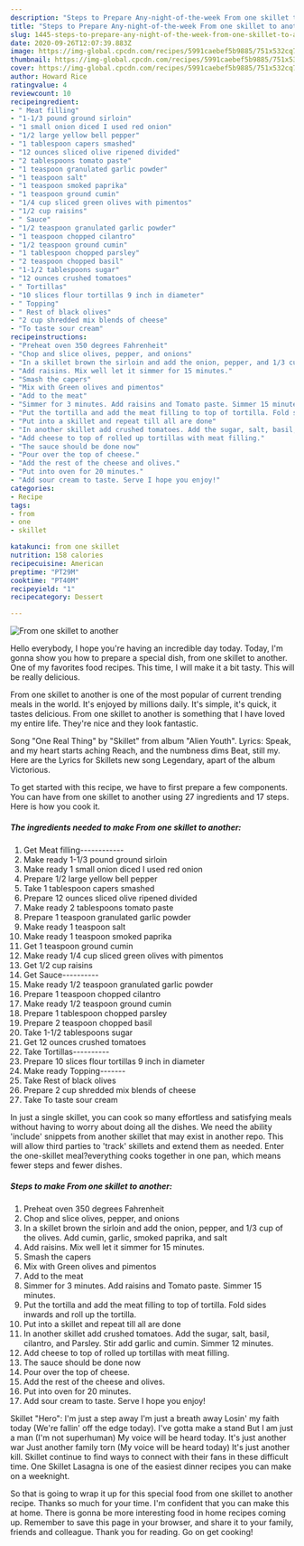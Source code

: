 ```yaml
---
description: "Steps to Prepare Any-night-of-the-week From one skillet to another"
title: "Steps to Prepare Any-night-of-the-week From one skillet to another"
slug: 1445-steps-to-prepare-any-night-of-the-week-from-one-skillet-to-another
date: 2020-09-26T12:07:39.883Z
image: https://img-global.cpcdn.com/recipes/5991caebef5b9885/751x532cq70/from-one-skillet-to-another-recipe-main-photo.jpg
thumbnail: https://img-global.cpcdn.com/recipes/5991caebef5b9885/751x532cq70/from-one-skillet-to-another-recipe-main-photo.jpg
cover: https://img-global.cpcdn.com/recipes/5991caebef5b9885/751x532cq70/from-one-skillet-to-another-recipe-main-photo.jpg
author: Howard Rice
ratingvalue: 4
reviewcount: 10
recipeingredient:
- " Meat filling"
- "1-1/3 pound ground sirloin"
- "1 small onion diced I used red onion"
- "1/2 large yellow bell pepper"
- "1 tablespoon capers smashed"
- "12 ounces sliced olive ripened divided"
- "2 tablespoons tomato paste"
- "1 teaspoon granulated garlic powder"
- "1 teaspoon salt"
- "1 teaspoon smoked paprika"
- "1 teaspoon ground cumin"
- "1/4 cup sliced green olives with pimentos"
- "1/2 cup raisins"
- " Sauce"
- "1/2 teaspoon granulated garlic powder"
- "1 teaspoon chopped cilantro"
- "1/2 teaspoon ground cumin"
- "1 tablespoon chopped parsley"
- "2 teaspoon chopped basil"
- "1-1/2 tablespoons sugar"
- "12 ounces crushed tomatoes"
- " Tortillas"
- "10 slices flour tortillas 9 inch in diameter"
- " Topping"
- " Rest of black olives"
- "2 cup shredded mix blends of cheese"
- "To taste sour cream"
recipeinstructions:
- "Preheat oven 350 degrees Fahrenheit"
- "Chop and slice olives, pepper, and onions"
- "In a skillet brown the sirloin and add the onion, pepper, and 1/3 cup of the olives. Add cumin, garlic, smoked paprika, and salt"
- "Add raisins. Mix well let it simmer for 15 minutes."
- "Smash the capers"
- "Mix with Green olives and pimentos"
- "Add to the meat"
- "Simmer for 3 minutes. Add raisins and Tomato paste. Simmer 15 minutes."
- "Put the tortilla and add the meat filling to top of tortilla. Fold sides inwards and roll up the tortilla."
- "Put into a skillet and repeat till all are done"
- "In another skillet add crushed tomatoes. Add the sugar, salt, basil, cilantro, and Parsley. Stir add garlic and cumin. Simmer 12 minutes."
- "Add cheese to top of rolled up tortillas with meat filling."
- "The sauce should be done now"
- "Pour over the top of cheese."
- "Add the rest of the cheese and olives."
- "Put into oven for 20 minutes."
- "Add sour cream to taste. Serve I hope you enjoy!"
categories:
- Recipe
tags:
- from
- one
- skillet

katakunci: from one skillet 
nutrition: 158 calories
recipecuisine: American
preptime: "PT29M"
cooktime: "PT40M"
recipeyield: "1"
recipecategory: Dessert

---
```



![From one skillet to another](https://img-global.cpcdn.com/recipes/5991caebef5b9885/751x532cq70/from-one-skillet-to-another-recipe-main-photo.jpg)

Hello everybody, I hope you're having an incredible day today. Today, I'm gonna show you how to prepare a special dish, from one skillet to another. One of my favorites food recipes. This time, I will make it a bit tasty. This will be really delicious.

From one skillet to another is one of the most popular of current trending meals in the world. It's enjoyed by millions daily. It's simple, it's quick, it tastes delicious. From one skillet to another is something that I have loved my entire life. They're nice and they look fantastic.

Song &#34;One Real Thing&#34; by &#34;Skillet&#34; from album &#34;Alien Youth&#34;. Lyrics: Speak, and my heart starts aching Reach, and the numbness dims Beat, still my. Here are the Lyrics for Skillets new song Legendary, apart of the album Victorious.


To get started with this recipe, we have to first prepare a few components. You can have from one skillet to another using 27 ingredients and 17 steps. Here is how you cook it.

<!--inarticleads1-->

##### The ingredients needed to make From one skillet to another:

1. Get  Meat filling------------
1. Make ready 1-1/3 pound ground sirloin
1. Make ready 1 small onion diced I used red onion
1. Prepare 1/2 large yellow bell pepper
1. Take 1 tablespoon capers smashed
1. Prepare 12 ounces sliced olive ripened divided
1. Make ready 2 tablespoons tomato paste
1. Prepare 1 teaspoon granulated garlic powder
1. Make ready 1 teaspoon salt
1. Make ready 1 teaspoon smoked paprika
1. Get 1 teaspoon ground cumin
1. Make ready 1/4 cup sliced green olives with pimentos
1. Get 1/2 cup raisins
1. Get  Sauce----------
1. Make ready 1/2 teaspoon granulated garlic powder
1. Prepare 1 teaspoon chopped cilantro
1. Make ready 1/2 teaspoon ground cumin
1. Prepare 1 tablespoon chopped parsley
1. Prepare 2 teaspoon chopped basil
1. Take 1-1/2 tablespoons sugar
1. Get 12 ounces crushed tomatoes
1. Take  Tortillas----------
1. Prepare 10 slices flour tortillas 9 inch in diameter
1. Make ready  Topping-------
1. Take  Rest of black olives
1. Prepare 2 cup shredded mix blends of cheese
1. Take To taste sour cream


In just a single skillet, you can cook so many effortless and satisfying meals without having to worry about doing all the dishes. We need the ability &#39;include&#39; snippets from another skillet that may exist in another repo. This will allow third parties to &#39;track&#39; skillets and extend them as needed. Enter the one-skillet meal?everything cooks together in one pan, which means fewer steps and fewer dishes. 

<!--inarticleads2-->

##### Steps to make From one skillet to another:

1. Preheat oven 350 degrees Fahrenheit
1. Chop and slice olives, pepper, and onions
1. In a skillet brown the sirloin and add the onion, pepper, and 1/3 cup of the olives. Add cumin, garlic, smoked paprika, and salt
1. Add raisins. Mix well let it simmer for 15 minutes.
1. Smash the capers
1. Mix with Green olives and pimentos
1. Add to the meat
1. Simmer for 3 minutes. Add raisins and Tomato paste. Simmer 15 minutes.
1. Put the tortilla and add the meat filling to top of tortilla. Fold sides inwards and roll up the tortilla.
1. Put into a skillet and repeat till all are done
1. In another skillet add crushed tomatoes. Add the sugar, salt, basil, cilantro, and Parsley. Stir add garlic and cumin. Simmer 12 minutes.
1. Add cheese to top of rolled up tortillas with meat filling.
1. The sauce should be done now
1. Pour over the top of cheese.
1. Add the rest of the cheese and olives.
1. Put into oven for 20 minutes.
1. Add sour cream to taste. Serve I hope you enjoy!


Skillet &#34;Hero&#34;: I&#39;m just a step away I&#39;m just a breath away Losin&#39; my faith today (We&#39;re fallin&#39; off the edge today). I&#39;ve gotta make a stand But I am just a man (I&#39;m not superhuman) My voice will be heard today. It&#39;s just another war Just another family torn (My voice will be heard today) It&#39;s just another kill. Skillet continue to find ways to connect with their fans in these difficult time. One Skillet Lasagna is one of the easiest dinner recipes you can make on a weeknight. 

So that is going to wrap it up for this special food from one skillet to another recipe. Thanks so much for your time. I'm confident that you can make this at home. There is gonna be more interesting food in home recipes coming up. Remember to save this page in your browser, and share it to your family, friends and colleague. Thank you for reading. Go on get cooking!
